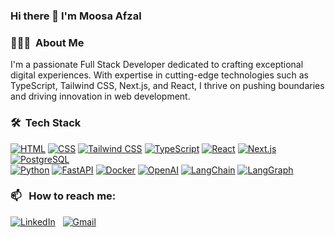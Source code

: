 ### Hi there 👋 I'm Moosa Afzal

### 👨🏻‍💻 &nbsp;About Me

I'm a passionate Full Stack Developer dedicated to crafting exceptional digital experiences. With expertise in cutting-edge technologies such as TypeScript, Tailwind CSS, Next.js, and React, I thrive on pushing boundaries and driving innovation in web development.

### 🛠 &nbsp;Tech Stack

<p>
    <a href="#"><img alt="HTML" src="https://img.shields.io/badge/HTML-E34F26.svg?logo=html5&logoColor=white"></a>
    <a href="#"><img alt="CSS" src="https://img.shields.io/badge/CSS-1572B6.svg?logo=css3&logoColor=white"></a>
    <a href="#"><img alt="Tailwind CSS" src="https://img.shields.io/badge/Tailwind_CSS-38B2AC.svg?logo=tailwind-css&logoColor=white"></a>
    <a href="#"><img alt="TypeScript" src="https://img.shields.io/badge/TypeScript-007ACC.svg?logo=typescript&logoColor=white"></a>
    <a href="#"><img alt="React" src="https://img.shields.io/badge/React-20232a.svg?logo=react&logoColor=%2361DAFB"></a>
    <a href="#"><img alt="Next.js" src="https://img.shields.io/badge/Next.js-000000.svg?logo=nextdotjs&logoColor=white"></a>
    <a href="#"><img alt="PostgreSQL" src="https://img.shields.io/badge/PostgreSQL-316192.svg?logo=postgresql&logoColor=white"></a>
    <br>
    <a href="#"><img alt="Python" src="https://img.shields.io/badge/Python-14354C.svg?logo=python&logoColor=white"></a>
    <a href="#"><img alt="FastAPI" src="https://img.shields.io/badge/FastAPI-009688.svg?logo=fastapi&logoColor=white"></a>
    <a href="#"><img alt="Docker" src="https://img.shields.io/badge/Docker-2496ED.svg?logo=docker&logoColor=white"></a>
    <a href="#"><img alt="OpenAI" src="https://img.shields.io/badge/OpenAI-412991.svg?logo=openai&logoColor=white"></a>
    <a href="#"><img alt="LangChain" src="https://img.shields.io/badge/LangChain-000000.svg?logo=langchain&logoColor=white"></a>
    <a href="#"><img alt="LangGraph" src="https://img.shields.io/badge/LangGraph-2B2D42.svg?logo=langgraph&logoColor=white"></a>
</p>

### 📫 &nbsp; How to reach me:

<a href="https://www.linkedin.com/in/moosa-afzal/"><img alt="LinkedIn" src="https://img.shields.io/badge/linkedin%20-%230077B5.svg?&style=flat&logo=linkedin&logoColor=white"/></a> &nbsp;
<a href="mailto:moosaafzal2000@gmail.com"><img alt="Gmail" src="https://img.shields.io/badge/Gmail-D14836?style=flat&logo=gmail&logoColor=white" /></a> &nbsp;
